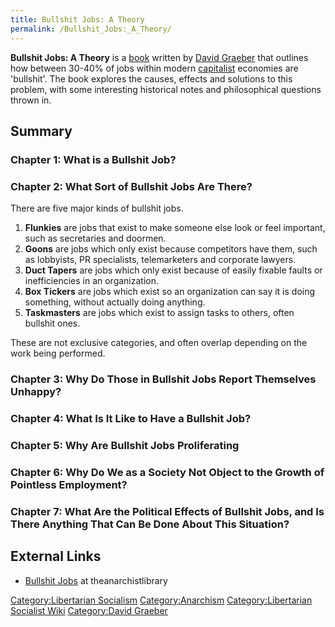 ```yaml
---
title: Bullshit Jobs: A Theory
permalink: /Bullshit_Jobs:_A_Theory/
---
```


**Bullshit Jobs: A Theory** is a
[book](List_of_Libertarian_Socialist_Media.md "wikilink") written by [David
Graeber](David_Graeber.md "wikilink") that outlines how between 30-40% of
jobs within modern [capitalist](Capitalism.md "wikilink") economies are
'bullshit'. The book explores the causes, effects and solutions to this
problem, with some interesting historical notes and philosophical
questions thrown in.

## Summary

### Chapter 1: What is a Bullshit Job?

### Chapter 2: What Sort of Bullshit Jobs Are There?

There are five major kinds of bullshit jobs.

1.  **Flunkies** are jobs that exist to make someone else look or feel
    important, such as secretaries and doormen.
2.  **Goons** are jobs which only exist because competitors have them,
    such as lobbyists, PR specialists, telemarketers and corporate
    lawyers.
3.  **Duct Tapers** are jobs which only exist because of easily fixable
    faults or inefficiencies in an organization.
4.  **Box Tickers** are jobs which exist so an organization can say it
    is doing something, without actually doing anything.
5.  **Taskmasters** are jobs which exist to assign tasks to others,
    often bullshit ones.

These are not exclusive categories, and often overlap depending on the
work being performed.

### Chapter 3: Why Do Those in Bullshit Jobs Report Themselves Unhappy?

### Chapter 4: What Is It Like to Have a Bullshit Job?

### Chapter 5: Why Are Bullshit Jobs Proliferating

### Chapter 6: Why Do We as a Society Not Object to the Growth of Pointless Employment?

### Chapter 7: What Are the Political Effects of Bullshit Jobs, and Is There Anything That Can Be Done About This Situation?

## External Links

- [Bullshit
  Jobs](https://theanarchistlibrary.org/library/david-graeber-bullshit-jobs)
  at theanarchistlibrary

[Category:Libertarian
Socialism](Category:Libertarian_Socialism.md "wikilink")
[Category:Anarchism](Category:Anarchism.md "wikilink")
[Category:Libertarian Socialist
Wiki](Category:Libertarian_Socialist_Wiki.md "wikilink") [Category:David
Graeber](Category:David_Graeber.md "wikilink")